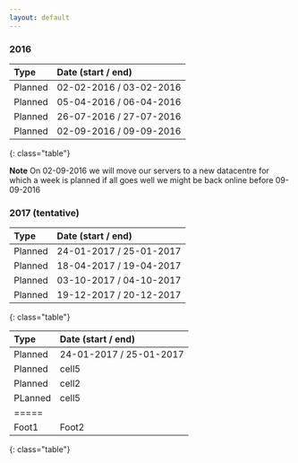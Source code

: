 ```yaml
---
layout: default
---
```


### 2016
| Type | Date (start / end) |
|:--------|:--------|
| Planned   | 02-02-2016 / 03-02-2016   |
| Planned   | 05-04-2016 / 06-04-2016   |
| Planned   | 26-07-2016 / 27-07-2016   |
| Planned   | 02-09-2016 / 09-09-2016   |
{: class="table"}

**Note** On 02-09-2016 we will move our servers to a new datacentre for which a week is planned if all goes well we might be back online before 09-09-2016

### 2017 (tentative)
| Type | Date (start / end) |
|:--------|:--------|
| Planned   | 24-01-2017 / 25-01-2017   |
| Planned   | 18-04-2017 / 19-04-2017   |
| Planned   | 03-10-2017 / 04-10-2017   |
| Planned   | 19-12-2017 / 20-12-2017   |
{: class="table"}

| Type | Date (start / end) |
|:--------|:--------|
| Planned   | 24-01-2017 / 25-01-2017   |
| Planned   | cell5   |
| Planned   | cell2   |
| PLanned   | cell5   |
|=====
| Foot1   | Foot2   |
{: class="table"}